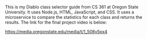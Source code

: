 This is my Diablo class selector guide from CS 361 at Oregon State University. It uses Node.js, HTML, JavaScript, and CSS. It uses a microservice to compare the statistics for each class and returns the results. The link for the final project video is below:

https://media.oregonstate.edu/media/t/1_508y5px4
